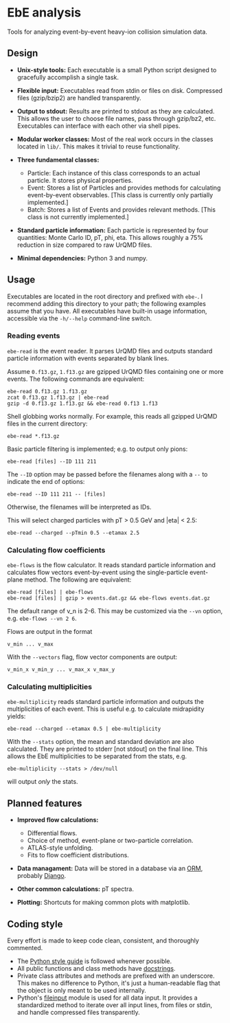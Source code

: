# EbE analysis

Tools for analyzing event-by-event heavy-ion collision simulation data.



## Design

* **Unix-style tools:**
Each executable is a small Python script designed to gracefully accomplish a single task.

* **Flexible input:**
Executables read from stdin or files on disk.  Compressed files (gzip/bzip2) are handled transparently.

* **Output to stdout:**
Results are printed to stdout as they are calculated.  This allows the user to choose file names, pass through gzip/bz2, etc.  Executables can
interface with each other via shell pipes.

* **Modular worker classes:**
Most of the real work occurs in the classes located in `lib/`.  This makes it trivial to reuse functionality.

* **Three fundamental classes:**
  * Particle:  Each instance of this class corresponds to an actual particle.  It stores physical properties.
  * Event:  Stores a list of Particles and provides methods for calculating event-by-event observables.  [This class is currently only partially implemented.]
  * Batch:  Stores a list of Events and provides relevant methods.  [This class is not currently implemented.]

* **Standard particle information:**
Each particle is represented by four quantities:  Monte Carlo ID, pT, phi, eta.  This allows roughly a 75% reduction in size compared to raw UrQMD files.

* **Minimal dependencies:**
Python 3 and numpy.



## Usage

Executables are located in the root directory and prefixed with `ebe-`.  I recommend adding this directory to your path; the following examples assume that you
have.  All executables have built-in usage information, accessible via the `-h/--help` command-line switch.

### Reading events

`ebe-read` is the event reader.  It parses UrQMD files and outputs standard particle information with events separated by blank lines.

Assume `0.f13.gz`, `1.f13.gz` are gzipped UrQMD files containing one or more events.  The following commands are equivalent:

    ebe-read 0.f13.gz 1.f13.gz
    zcat 0.f13.gz 1.f13.gz | ebe-read
    gzip -d 0.f13.gz 1.f13.gz && ebe-read 0.f13 1.f13

Shell globbing works normally.  For example, this reads all gzipped UrQMD files in the current directory:

    ebe-read *.f13.gz

Basic particle filtering is implemented; e.g. to output only pions:

    ebe-read [files] --ID 111 211

The `--ID` option may be passed before the filenames along with a `--` to indicate the end of options:

    ebe-read --ID 111 211 -- [files]

Otherwise, the filenames will be interpreted as IDs.

This will select charged particles with pT > 0.5 GeV and |eta| < 2.5:

    ebe-read --charged --pTmin 0.5 --etamax 2.5

### Calculating flow coefficients

`ebe-flows` is the flow calculator.  It reads standard particle information and calculates flow vectors event-by-event using the single-particle event-plane method.
The following are equivalent:

    ebe-read [files] | ebe-flows
    ebe-read [files] | gzip > events.dat.gz && ebe-flows events.dat.gz

The default range of v\_n is 2-6.  This may be customized via the `--vn` option, e.g. `ebe-flows --vn 2 6`.

Flows are output in the format

    v_min ... v_max

With the `--vectors` flag, flow vector components are output:

    v_min_x v_min_y ... v_max_x v_max_y

### Calculating multiplicities

`ebe-multiplicity` reads standard particle information and outputs the multiplicities of each event.  This is useful e.g. to calculate midrapidity yields:

    ebe-read --charged --etamax 0.5 | ebe-multiplicity

With the `--stats` option, the mean and standard deviation are also calculated.  They are printed to stderr [not stdout] on the final line.  This allows the EbE
multiplicities to be separated from the stats, e.g.

    ebe-multiplicity --stats > /dev/null

will output _only_ the stats.



## Planned features

* **Improved flow calculations:**
    * Differential flows.
    * Choice of method, event-plane or two-particle correlation.
    * ATLAS-style unfolding.
    * Fits to flow coefficient distributions.

* **Data managament:**
Data will be stored in a database via an [ORM](https://en.wikipedia.org/wiki/Object-relational_mapping), probably [Django](https://www.djangoproject.com).

* **Other common calculations:**
pT spectra.

* **Plotting:**
Shortcuts for making common plots with matplotlib.



## Coding style

Every effort is made to keep code clean, consistent, and thoroughly commented.

* The [Python style guide](http://www.python.org/dev/peps/pep-0008) is followed whenever possible.
* All public functions and class methods have [docstrings](http://www.python.org/dev/peps/pep-0257).
* Private class attributes and methods are prefixed with an underscore.  This makes no difference to Python, it's just a human-readable flag that the
object is only meant to be used internally.
*  Python's [fileinput](http://docs.python.org/3/library/fileinput.html) module is used for all data input.  It provides a standardized method to iterate over
all input lines, from files or stdin, and handle compressed files transparently.
